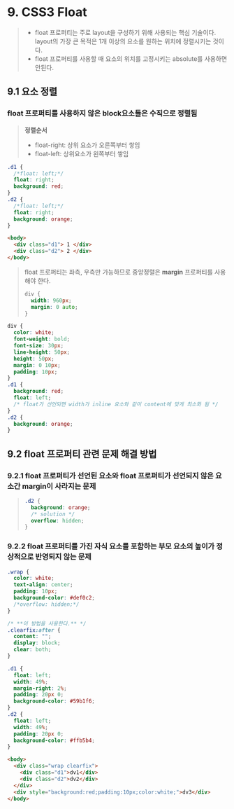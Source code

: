 # 9. CSS3 Float

> * float 프로퍼티는 주로 layout을 구성하기 위해 사용되는 핵심 기술이다. layout의 가장 큰 목적은 1개 이상의 요소를 원하는 위치에 정렬시키는 것이다.
> * float 프로퍼티를 사용할 때 요소의 위치를 고정시키는 absolute를 사용하면 안된다.

## 9.1 요소 정렬

### float 프로퍼티를 사용하지 않은 block요소들은 수직으로 정렬됨

> **정렬순서**
> * float-right: 상위 요소가 오른쪽부터 쌓임
> * float-left: 상위요소가 왼쪽부터 쌓임

```css
.d1 {
  /*float: left;*/
  float: right;
  background: red;
}
.d2 {
  /*float: left;*/
  float: right;
  background: orange;
}
```

```html
<body>
  <div class="d1"> 1 </div>
  <div class="d2"> 2 </div>
</body>
```

> float 프로퍼티는 좌측, 우측만 가능하므로 중앙정렬은 **margin** 프로퍼티를 사용해야 한다.
> ```css
> div {
>   width: 960px;
>   margin: 0 auto;
> }
> ```

```css
div {
  color: white;
  font-weight: bold;
  font-size: 30px;
  line-height: 50px;
  height: 50px;
  margin: 0 10px;
  padding: 10px;
}
.d1 {
  background: red;
  float: left;
  /* float가 선언되면 width가 inline 요소와 같이 content에 맞게 최소화 됨 */
}
.d2 {
  background: orange;
}
```

## 9.2 float 프로퍼티 관련 문제 해결 방법

### 9.2.1 float 프로퍼티가 선언된 요소와 float 프로퍼티가 선언되지 않은 요소간 margin이 사라지는 문제

> ```css
> .d2 {
>   background: orange;
>   /* solution */
>   overflow: hidden;
> }
> ```

### 9.2.2 float 프로퍼티를 가진 자식 요소를 포함하는 부모 요소의 높이가 정상적으로 반영되지 않는 문제

```css
.wrap {
  color: white;
  text-align: center;
  padding: 10px;
  background-color: #def0c2;
  /*overflow: hidden;*/
}

/* **이 방법을 사용한다.** */
.clearfix:after {
  content: "";
  display: block;
  clear: both;
}

.d1 {
  float: left;
  width: 49%;
  margin-right: 2%;
  padding: 20px 0;
  background-color: #59b1f6;
}
.d2 {
  float: left;
  width: 49%;
  padding: 20px 0;
  background-color: #ffb5b4;
}
```

```html
<body>
  <div class="wrap clearfix">
    <div class="d1">dv1</div>
    <div class="d2">dv2</div>
  </div>
  <div style="background:red;padding:10px;color:white;">dv3</div>
</body>
```